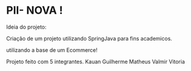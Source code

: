 # PII- NOVA !

Ideia do projeto:

Criação de um projeto utilizando SpringJava para fins academicos.

utilizando a base de um Ecommerce!

Projeto feito com 5 integrantes.
Kauan
Guilherme 
Matheus
Valmir
Vitoria
